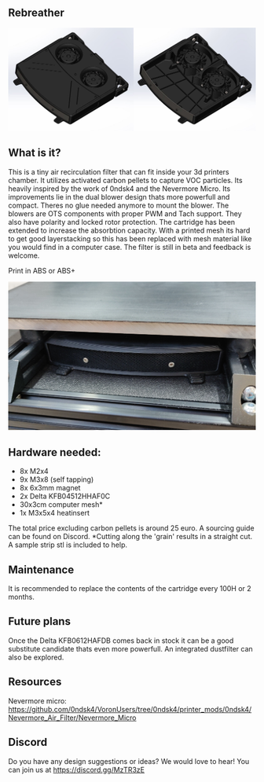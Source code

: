 ## Rebreather 

![picture](Images/1.JPG)


## What is it?
This is a tiny air recirculation filter that can fit inside your 3d printers chamber. It utilizes activated carbon pellets to capture VOC particles. Its heavily inspired by the work of 0ndsk4 and the Nevermore Micro. Its improvements lie in the dual blower design thats more powerfull and compact. Theres no glue needed anymore to mount the blower. The blowers are OTS components with proper PWM and Tach support. They also have polarity and locked rotor protection. The cartridge has been extended to increase the absorbtion capacity. With a printed mesh its hard to get good layerstacking so this has been replaced with mesh material like you would find in a computer case. The filter is still in beta and feedback is welcome. 

Print in ABS or ABS+


![picture](Images/2.jpg)




## Hardware needed:
- 8x M2x4 
- 9x M3x8 (self tapping)
- 8x 6x3mm magnet
- 2x Delta KFB04512HHAF0C
- 30x3cm computer mesh*
- 1x M3x5x4 heatinsert

The total price excluding carbon pellets is around 25 euro. A sourcing guide can be found on Discord.
*Cutting along the 'grain' results in a straight cut. A sample strip stl is included to help.

## Maintenance
It is recommended to replace the contents of the cartridge every 100H or 2 months.

## Future plans
Once the Delta KFB0612HAFDB comes back in stock it can be a good substitute candidate thats even more powerfull. An integrated dustfilter can also be explored.


## Resources
Nevermore micro: https://github.com/0ndsk4/VoronUsers/tree/0ndsk4/printer_mods/0ndsk4/Nevermore_Air_Filter/Nevermore_Micro
 

## Discord
Do you have any design suggestions or ideas? We would love to hear! You can join us at https://discord.gg/MzTR3zE


